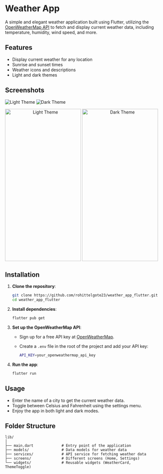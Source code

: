 # Weather App

A simple and elegant weather application built using Flutter, utilizing the [OpenWeatherMap API](https://openweathermap.org/api) to fetch and display current weather data, including temperature, humidity, wind speed, and more.

## Features

- Display current weather for any location
- Sunrise and sunset times
- Weather icons and descriptions
- Light and dark themes

## Screenshots

![Light Theme](https://github.com/user-attachments/assets/4d8f820b-0539-4a05-b18b-03add0a6644c)
![Dark Theme](https://github.com/user-attachments/assets/7e154bfb-3b31-4fd5-94c3-122288d1e2ef)

<p align="center">
  <img src="https://github.com/rohittelgote23/weather_app_flutter/raw/main/screenshots/light_theme.png" alt="Light Theme" width="250" height="500">
  <img src="https://github.com/rohittelgote23/weather_app_flutter/raw/main/screenshots/dark_theme.png" alt="Dark Theme" width="250" height="500">
</p>

## Installation

1. **Clone the repository**:

    ```bash
    git clone https://github.com/rohittelgote23/weather_app_flutter.git
    cd weather_app_flutter
    ```

2. **Install dependencies**:

    ```bash
    flutter pub get
    ```

3. **Set up the OpenWeatherMap API**:

    - Sign up for a free API key at [OpenWeatherMap](https://home.openweathermap.org/users/sign_up).
    - Create a `.env` file in the root of the project and add your API key:

      ```bash
      API_KEY=your_openweathermap_api_key
      ```

4. **Run the app**:

    ```bash
    flutter run
    ```

## Usage

- Enter the name of a city to get the current weather data.
- Toggle between Celsius and Fahrenheit using the settings menu.
- Enjoy the app in both light and dark modes.

## Folder Structure

```plaintext
lib/
│
├── main.dart             # Entry point of the application
├── models/               # Data models for weather data
├── services/             # API service for fetching weather data
├── screens/              # Different screens (Home, Settings)
└── widgets/              # Reusable widgets (WeatherCard, ThemeToggle)
